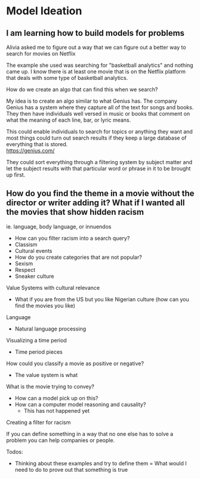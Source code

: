 # Model Ideation 

## I am learning how to build models for problems 

Alivia asked me to figure out a way that we can figure out a better way to search for movies on Netflix 

The example she used was searching for "basketball analytics" and nothing came up.  I know there is at least one movie that is on the Netflix platform that deals with some type of basketball analytics. 

How do we create an algo that can find this when we search?

My idea is to create an algo similar to what Genius has.  The company Genius has a system where they capture all of the text for songs and books.  They then have individuals well versed in music or books 
that comment on what the meaning of each line, bar, or lyric means.  

This could enable individuals to search for topics or anything they want and most things could turn out search results if they keep a large database of everything that is stored.  
https://genius.com/

They could sort everything through a filtering system by subject matter and let the subject results with that particular word or phrase in it to be brought up first.

## How do you find the theme in a movie without the director or writer adding it?  What if I wanted all the movies that show hidden racism

ie. language, body language, or innuendos
- How can you filter racism into a search query? 
- Classism 
- Cultural events
- How do you create categories that are not popular?
- Sexism 
- Respect 
- Sneaker culture 

Value Systems with cultural relevance
- What if you are from the US but you like Nigerian culture (how can you find the movies you like)

Language 
- Natural language processing 

Visualizing a time period
- Time period pieces 

How could you classify a movie as positive or negative?
- The value system is what 

What is the movie trying to convey?
- How can a model pick up on this?
- How can a computer model reasoning and causality?
  - This has not happened yet

Creating a filter for racism

If you can define something in a way that no one else has to solve a problem you can help companies or people. 

Todos:
- Thinking about these examples and try to define them
= What would I need to do to prove out that something is true
